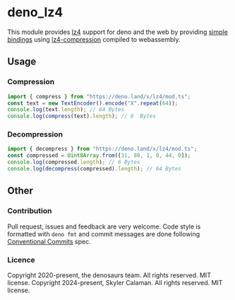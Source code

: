 # deno_lz4

This module provides
[lz4](https://en.wikipedia.org/wiki/LZ4_(compression_algorithm)) support for
deno and the web by providing [simple bindings](src/lib.rs) using
[lz4-compression](https://github.com/johannesvollmer/lz4-compression-rs)
compiled to webassembly.

## Usage

### Compression

```ts
import { compress } from "https://deno.land/x/lz4/mod.ts";
const text = new TextEncoder().encode("X".repeat(64));
console.log(text.length); // 64 Bytes
console.log(compress(text).length); // 6  Bytes
```

### Decompression

```ts
import { decompress } from "https://deno.land/x/lz4/mod.ts";
const compressed = Uint8Array.from([31, 88, 1, 0, 44, 0]);
console.log(compressed.length); // 6 Bytes
console.log(decompress(compressed).length); // 64 Bytes
```

## Other

### Contribution

Pull request, issues and feedback are very welcome. Code style is formatted with
`deno fmt` and commit messages are done following
[Conventional Commits](https://www.conventionalcommits.org/en/v1.0.0/) spec.

### Licence

Copyright 2020-present, the denosaurs team. All rights reserved. MIT license.
Copyright 2024-present, Skyler Calaman. All rights reserved. MIT license.
